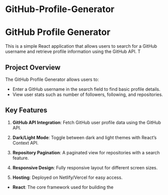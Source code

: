 # GitHub-Profile-Generator
# GitHub Profile Generator

This is a simple React application that allows users to search for a GitHub username and retrieve profile information using the GitHub API. T
## Project Overview

The GitHub Profile Generator allows users to:
- Enter a GitHub username in the search field to find basic profile details.
- View user stats such as number of followers, following, and repositories.

## Key Features

1. **GitHub API Integration**: Fetch GitHub user profile data using the GitHub API.

2. **Dark/Light Mode**: Toggle between dark and light themes with React’s Context API.
3. **Repository Pagination**: A paginated view for repositories with a search feature.
4. **Responsive Design**: Fully responsive layout for different screen sizes.
4. **Hosting**: Deployed on Netlify/Vercel for easy access.

- **React**: The core framework used for building the
